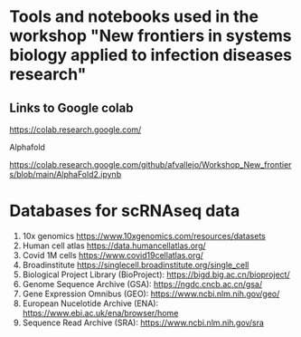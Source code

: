 # Tools and notebooks used in the workshop "New frontiers in systems biology applied to infection diseases research"

## Links to Google colab

https://colab.research.google.com/

Alphafold

https://colab.research.google.com/github/afvallejo/Workshop_New_frontiers/blob/main/AlphaFold2.ipynb

# Databases for scRNAseq data

1. 10x genomics https://www.10xgenomics.com/resources/datasets
2. Human cell atlas https://data.humancellatlas.org/
3. Covid 1M cells https://www.covid19cellatlas.org/
4. Broadinstitute https://singlecell.broadinstitute.org/single_cell
5. Biological Project Library (BioProject): https://bigd.big.ac.cn/bioproject/
6. Genome Sequence Archive (GSA): https://ngdc.cncb.ac.cn/gsa/
7. Gene Expression Omnibus (GEO): https://www.ncbi.nlm.nih.gov/geo/
8. European Nucelotide Archive (ENA): https://www.ebi.ac.uk/ena/browser/home
9. Sequence Read Archive (SRA): https://www.ncbi.nlm.nih.gov/sra


